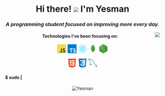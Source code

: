 <h1 align="center">
	Hi there! 
	<img 
        src="https://raw.githubusercontent.com/kaueMarques/kaueMarques/master/hi.gif" 
        width="30px"
    >
    I'm Yesman
</h1>

<h3 align="center">
	<i>A programming student focused on improving more every day.</i>
</h3>

<img align="right" src="https://github-readme-stats.vercel.app/api/top-langs/?username=yesmanic&layout=compact&theme=dracula" />

<h4 align="center">Technologies I've been focusing on:</h4>

<p align="center">
<code><img height="30" src="https://raw.githubusercontent.com/devicons/devicon/master/icons/javascript/javascript-original.svg"></code>
<code><img height="30" src="https://raw.githubusercontent.com/devicons/devicon/master/icons/typescript/typescript-original.svg"></code>
<code><img height="30" src="https://raw.githubusercontent.com/devicons/devicon/master/icons/react/react-original.svg"></code>
<code><img height="30" src="https://raw.githubusercontent.com/devicons/devicon/master/icons/mongodb/mongodb-original.svg"></code>
<code><img height="30" src="https://raw.githubusercontent.com/devicons/devicon/master/icons/nodejs/nodejs-original.svg"></code>   
</p>

<p align="center">
<code><img height="30" src="https://raw.githubusercontent.com/devicons/devicon/master/icons/html5/html5-original.svg"></code>
<code><img height="30" src="https://raw.githubusercontent.com/devicons/devicon/master/icons/css3/css3-original.svg"></code>
<code><img height="30" src="https://raw.githubusercontent.com/devicons/devicon/master/icons/mysql/mysql-original.svg"></code>
</p>

#### $ sudo |
<p align="center">
	<img 
		src="https://github-readme-stats.vercel.app/api?username=yesmanic&show_icons=true&theme=dracula" 
		alt="Yesman"
	/>
</p>
